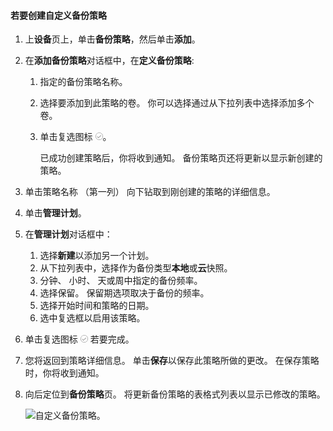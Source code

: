 <!--author=SharS last changed: 9/15/15-->

#### <a name="to-create-a-custom-backup-policy"></a>若要创建自定义备份策略
1. 上**设备**页上，单击**备份策略**，然后单击**添加**。
2. 在**添加备份策略**对话框中，在**定义备份策略**:
   
   1. 指定的备份策略名称。
   2. 选择要添加到此策略的卷。 你可以选择通过从下拉列表中选择添加多个卷。
   3. 单击复选图标 ![选中图标](./media/storsimple-add-backup-policy/HCS_CheckIcon-include.png)。
      
      已成功创建策略后，你将收到通知。 备份策略页还将更新以显示新创建的策略。
3. 单击策略名称 （第一列） 向下钻取到刚创建的策略的详细信息。
4. 单击**管理计划**。
5. 在**管理计划**对话框中：
   
   1. 选择**新建**以添加另一个计划。
   2. 从下拉列表中，选择作为备份类型**本地**或**云**快照。
   3. 分钟、 小时、 天或周中指定的备份频率。
   4. 选择保留。 保留期选项取决于备份的频率。
   5. 选择开始时间和策略的日期。
   6. 选中复选框以启用该策略。
6. 单击复选图标 ![选中图标](./media/storsimple-add-backup-policy/HCS_CheckIcon-include.png) 若要完成。
7. 您将返回到策略详细信息。 单击**保存**以保存此策略所做的更改。 在保存策略时，你将收到通知。
8. 向后定位到**备份策略**页。 将更新备份策略的表格式列表以显示已修改的策略。
   
    ![自定义备份策略](./media/storsimple-create-custom-backup-policy/HCS_CustomBackupPolicyM-include.png)。

